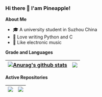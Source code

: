 ### Hi there 👋 I'am Pineapple!

**About Me**
- 🎓 A university student in Suzhou China
- 🙊 Love writing Python and C
- 🎵 Like electronic music

**Grade and Languages**

| <a href="https://github-readme-stats.vercel.app/api?username=pineapple-cpp&show_icons=true&include_all_commits=true&theme=buefy&hide_border=true"><img align="center" src="https://github-readme-stats.vercel.app/api?username=pineapple-cpp&show_icons=true&include_all_commits=true&theme=buefy&hide_border=true" alt="Anurag's github stats" /></a> | <a href="https://github-readme-stats.vercel.app/api/top-langs/?username=pineapple-cpp&layout=compact&theme=buefy&hide_border=true&langs_count=6"><img align="center" src="https://github-readme-stats.vercel.app/api/top-langs/?username=pineapple-cpp&layout=compact&theme=buefy&hide_border=true&langs_count=6&exclude_repo=pandas-notes&hide=html,css" /></a> |
| ------------- | ------------- |

**Active Repositories**

| <a href="https://github.com/pineapple-cpp/dsaa"><img align="center" src="https://github-readme-stats.vercel.app/api/pin/?username=pineapple-cpp&repo=dsaa&theme=buefy" /></a> | <a href="https://github.com/pineapple-cpp/c-primer-plus-6e"><img align="center" src="https://github-readme-stats.vercel.app/api/pin/?username=pineapple-cpp&repo=c-primer-plus-6e&theme=buefy" /></a> |
| ------------- | ------------- |
